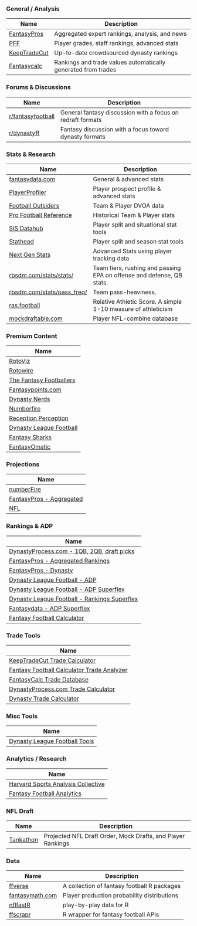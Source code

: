 ### General / Analysis

| Name                                        | Description                                                   |
| ------------------------------------------- | ------------------------------------------------------------- |
| [FantasyPros](https://www.fantasypros.com/) | Aggregated expert rankings, analysis, and news                |
| [PFF](https://www.pff.com/fantasy)          | Player grades, staff rankings, advanced stats                 |
| [KeepTradeCut](https://keeptradecut.com/)   | Up-to-date crowdsourced dynasty rankings                      |
| [Fantasycalc](https://www.fantasycalc.com/) | Rankings and trade values automatically generated from trades |

### Forums & Discussions

| Name                                                          | Description                                                |
| ------------------------------------------------------------- | ---------------------------------------------------------- |
| [r/fantasyfootball](https://www.reddit.com/r/fantasyfootball) | General fantasy discussion with a focus on redraft formats |
| [r/dynastyff](https://www.reddit.com/r/dynastyff)             | Fantasy discussion with a focus toward dynasty formats     |

### Stats & Research

| Name                                                              | Description                                                           |
| ----------------------------------------------------------------- | --------------------------------------------------------------------- |
| [fantasydata.com](https://fantasydata.com/nfl)                    | General & advanced stats                                              |
| [PlayerProfiler](https://www.playerprofiler.com/)                 | Player prospect profile & advanced stats                              |
| [Football Outsiders](https://www.footballoutsiders.com/)          | Team & Player DVOA data                                               |
| [Pro Football Reference](https://www.pro-football-reference.com/) | Historical Team & Player stats                                        |
| [SIS Datahub](https://sisdatahub.com/)                            | Player split and situational stat tools                               |
| [Stathead](https://stathead.com/football/)                        | Player split and season stat tools                                    |
| [Next Gen Stats](https://nextgenstats.nfl.com/)                   | Advanced Stats using player tracking data                             |
| [rbsdm.com/stats/stats/](https://rbsdm.com/stats/stats/)          | Team tiers, rushing and passing EPA on offense and defense, QB stats. |
| [rbsdm.com/stats/pass_freq/](https://rbsdm.com/stats/pass_freq/)  | Team pass-heaviness.                                                  |
| [ras.football](https://ras.football/)                             | Relative Athletic Score. A simple 1-10 measure of athleticism         |
| [mockdraftable.com](https://www.mockdraftable.com/)               | Player NFL-combine database                                           |

### Premium Content

| Name                                                              |
| ----------------------------------------------------------------- |
| [RotoViz](http://www.rotoviz.com/)                                |
| [Rotowire](https://www.rotowire.com/football/)                    |
| [The Fantasy Footballers](https://www.thefantasyfootballers.com/) |
| [Fantasypoints.com](https://www.fantasypoints.com/)               |
| [Dynasty Nerds](https://www.dynastynerds.com/)                    |
| [Numberfire](https://www.numberfire.com/)                         |
| [Reception Perception](https://receptionperception.com/)          |
| [Dynasty League Football](https://dynastyleaguefootball.com/)     |
| [Fantasy Sharks](https://www.fantasysharks.com/)                  |
| [FantasyOmatic](https://fantasyomatic.com/)                       |

### Projections

| Name                                                                              |
| --------------------------------------------------------------------------------- |
| [numberFire](https://www.numberfire.com/nfl/fantasy/fantasy-football-projections) |
| [FantasyPros - Aggregated](https://www.fantasypros.com/nfl/projections/qb.php)    |
| [NFL](https://fantasy.nfl.com/research/projections)                               |

### Rankings & ADP

| Name                                                                                                                                         |
| -------------------------------------------------------------------------------------------------------------------------------------------- |
| [DynastyProcess.com - 1QB, 2QB, draft picks](https://docs.google.com/spreadsheets/d/19YvN6ac_2VEsdumylgsBd4hi_YTmeBUIi6s0hmSV3RA/edit#gid=0) |
| [FantasyPros - Aggregated Rankings](https://www.fantasypros.com/nfl/rankings/consensus-cheatsheets.php)                                      |
| [FantasyPros - Dynasty](https://www.fantasypros.com/nfl/rankings/dynasty-overall.php)                                                        |
| [Dynasty League Football - ADP](https://dynastyleaguefootball.com/adp-over-time/)                                                            |
| [Dynasty League Football - ADP Superflex](https://dynastyleaguefootball.com/adp/superflex-adp.php)                                           |
| [Dynasty League Football - Rankings Superflex](https://dynastyleaguefootball.com/dynasty-superflex-rankings/)                                |
| [Fantasydata - ADP Superflex](https://fantasydata.com/nfl/fantasy-football-2qb-adp-rankings)                                                 |
| [Fantasy Football Calculator](https://fantasyfootballcalculator.com/)                                                                        |

### Trade Tools

| Name                                                                                               |
| -------------------------------------------------------------------------------------------------- |
| [KeepTradeCut Trade Calculator](https://keeptradecut.com/trade-calculator)                         |
| [Fantasy Football Calculator Trade Analyzer](https://fantasyfootballcalculator.com/trade-analyzer) |
| [FantasyCalc Trade Database](https://www.fantasycalc.com/#/tradedatabase)                          |
| [DynastyProcess.com Trade Calculator](https://apps.dynastyprocess.com/calculator/)                 |
| [Dynasty Trade Calculator](https://dynastytradecalculator.com/)                                    |

### Misc Tools

| Name                                                                     |
| ------------------------------------------------------------------------ |
| [Dynasty League Football Tools](https://dynastyleaguefootball.com/tools) |

### Analytics / Research

| Name                                                                    |
| ----------------------------------------------------------------------- |
| [Harvard Sports Analysis Collective](http://harvardsportsanalysis.org/) |
| [Fantasy Football Analytics](https://fantasyfootballanalytics.net/)     |

### NFL Draft

| Name                                      | Description                                                 |
| ----------------------------------------- | ----------------------------------------------------------- |
| [Tankathon](http://www.tankathon.com/nfl) | Projected NFL Draft Order, Mock Drafts, and Player Rankings |

### Data

| Name                                                    | Description                                 |
| ------------------------------------------------------- | ------------------------------------------- |
| [ffverse](https://www.ffverse.com/)                     | A collection of fantasy football R packages |
| [fantasymath.com](https://fantasymath.com/#/)           | Player production probability distributions |
| [nflfastR](https://www.nflfastr.com/)                   | play-by-play data for R                     |
| [ffscrapr](https://github.com/dynastyprocess/ffscrapr/) | R wrapper for fantasy football APIs         |
